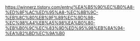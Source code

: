 https://winnerz.tistory.com/entry/%EA%B5%90%EC%B0%A8-%ED%8F%AC%ED%95%A8-%EC%8B%9C-%EB%8C%80%EB%9F%89%EC%9D%98-%EC%98%A4%EB%A5%98%EA%B0%80-%EB%B0%9C%EC%83%9D%ED%95%98%EB%8A%94-%EA%B2%BD%EC%9A%B0